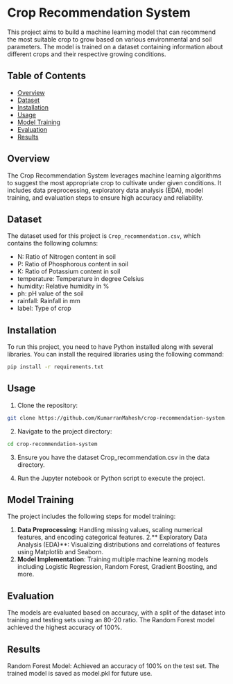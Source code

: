 # Crop Recommendation System

This project aims to build a machine learning model that can recommend the most suitable crop to grow based on various environmental and soil parameters. The model is trained on a dataset containing information about different crops and their respective growing conditions.

## Table of Contents
- [Overview](#overview)
- [Dataset](#dataset)
- [Installation](#installation)
- [Usage](#usage)
- [Model Training](#model-training)
- [Evaluation](#evaluation)
- [Results](#results)

## Overview
The Crop Recommendation System leverages machine learning algorithms to suggest the most appropriate crop to cultivate under given conditions. It includes data preprocessing, exploratory data analysis (EDA), model training, and evaluation steps to ensure high accuracy and reliability.

## Dataset
The dataset used for this project is `Crop_recommendation.csv`, which contains the following columns:
- N: Ratio of Nitrogen content in soil
- P: Ratio of Phosphorous content in soil
- K: Ratio of Potassium content in soil
- temperature: Temperature in degree Celsius
- humidity: Relative humidity in %
- ph: pH value of the soil
- rainfall: Rainfall in mm
- label: Type of crop

## Installation
To run this project, you need to have Python installed along with several libraries. You can install the required libraries using the following command:
```bash
pip install -r requirements.txt
```

## Usage
1. Clone the repository:
```bash
git clone https://github.com/KumarranMahesh/crop-recommendation-system.git
```

2. Navigate to the project directory:
```bash
cd crop-recommendation-system
```

3. Ensure you have the dataset Crop_recommendation.csv in the data directory.

4. Run the Jupyter notebook or Python script to execute the project.

## Model Training
The project includes the following steps for model training:

1. **Data Preprocessing**: Handling missing values, scaling numerical features, and encoding categorical features.
2.** Exploratory Data Analysis (EDA)**: Visualizing distributions and correlations of features using Matplotlib and Seaborn.
3. **Model Implementation**: Training multiple machine learning models including Logistic Regression, Random Forest, Gradient Boosting, and more.

## Evaluation
The models are evaluated based on accuracy, with a split of the dataset into training and testing sets using an 80-20 ratio. The Random Forest model achieved the highest accuracy of 100%.

## Results
Random Forest Model: Achieved an accuracy of 100% on the test set.
The trained model is saved as model.pkl for future use.
